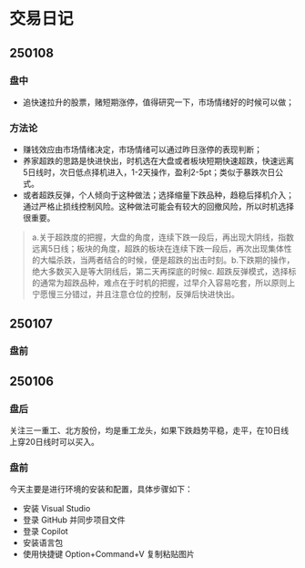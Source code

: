 # 交易日记

## 250108

### 盘中
- 追快速拉升的股票，赌短期涨停，值得研究一下，市场情绪好的时候可以做；

### 方法论
- 赚钱效应由市场情绪决定，市场情绪可以通过昨日涨停的表现判断；
- 养家超跌的思路是快进快出，时机选在大盘或者板块短期快速超跌，快速远离5日线时，次日低点择机进入，1-2天操作，盈利2-5pt；类似于暴跌次日公式。
- 或者超跌反弹，个人倾向于这种做法；选择缩量下跌品种，趋稳后择机介入；通过严格止损线控制风险。这种做法可能会有较大的回撤风险，所以时机选择很重要。

> a.关于超跌度的把握，大盘的角度，连续下跌一段后，再出现大阴线，指数远离5日线；板块的角度，超跌的板块在连续下跌一段后，再次出现集体性的大幅杀跌，当两者结合的时候，便是超跌的出击时刻。b.下跌期的操作，绝大多数买入是等大阴线后，第二天再探底的时候c. 超跌反弹模式，选择标的通常为超跌品种，难点在于时机的把握，过早介入容易吃套，所以原则上宁愿慢三分错过，并且注意仓位的控制，反弹后快进快出。

## 250107

### 盘前


## 250106

### 盘后

关注三一重工、北方股份，均是重工龙头，如果下跌趋势平稳，走平，在10日线上穿20日线时可以买入。

### 盘前
今天主要是进行环境的安装和配置，具体步骤如下：
- 安装 Visual Studio
- 登录 GitHub 并同步项目文件
- 登录 Copilot
- 安装语言包
- 使用快捷键 Option+Command+V 复制粘贴图片